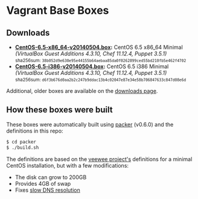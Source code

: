# Vagrant Base Boxes

## Downloads

* **[CentOS-6.5-x86_64-v20140504.box](http://developer.nrel.gov/downloads/vagrant-boxes/CentOS-6.5-x86_64-v20140504.box):** CentOS 6.5 x86\_64 Minimal *(VirtualBox Guest Additions 4.3.10, Chef 11.12.4, Puppet 3.5.1)*  
  <small>sha256sum: `38b052d9e630e95e44155b64aebaa85da0f0262899ced55bd210fb5e462f4702`</small>
* **[CentOS-6.5-i386-v20140504.box](http://developer.nrel.gov/downloads/vagrant-boxes/CentOS-6.5-i386-v20140504.box):** CentOS 6.5 i386 Minimal *(VirtualBox Guest Additions 4.3.10, Chef 11.12.4, Puppet 3.5.1)*  
  <small>sha256sum: `d6f3b676d0aa2b2c247b9ddac13b4c02047e87e34e58b706847633c847d08e6d`</small>

Additional, older boxes are available on the [downloads page](http://nrel.github.io/vagrant-boxes/).

## How these boxes were built

These boxes were automatically built using [packer](http://www.packer.io) (v0.6.0) and the definitions in this repo:

```sh
$ cd packer
$ ./build.sh
```

The definitions are based on the [veewee project's](https://github.com/jedi4ever/veewee) definitions for a minimal CentOS installation, but with a few modifications:

- The disk can grow to 200GB
- Provides 4GB of swap
- Fixes [slow DNS resolution](https://github.com/NREL/vagrant-boxes/issues/5)
